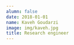 ```yaml
---
alumn: false
date: 2018-01-01
name: Kaveh Goudarzi 
image: img/kaveh.jpg
title: Research engineer
---
```


